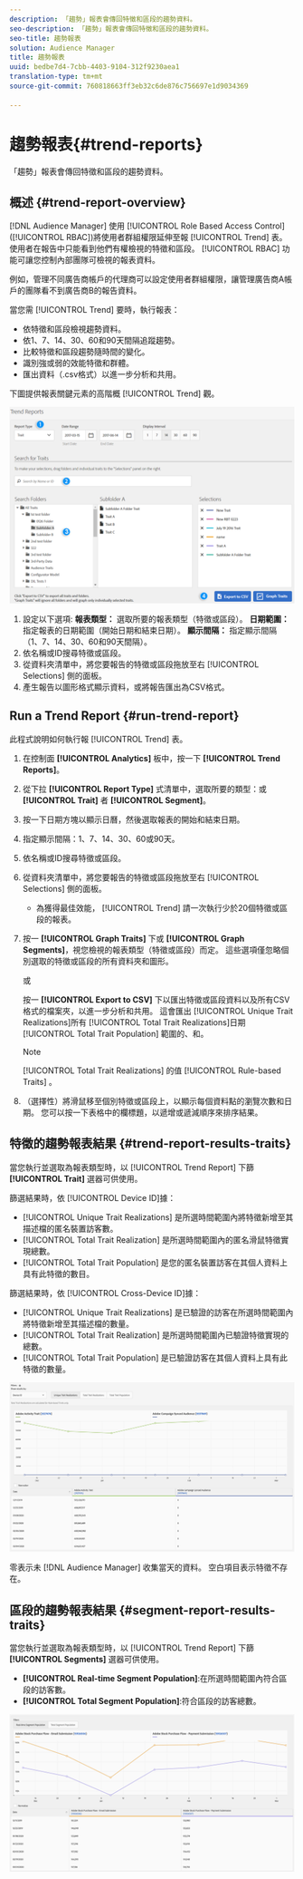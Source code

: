 ```yaml
---
description: 「趨勢」報表會傳回特徵和區段的趨勢資料。
seo-description: 「趨勢」報表會傳回特徵和區段的趨勢資料。
seo-title: 趨勢報表
solution: Audience Manager
title: 趨勢報表
uuid: bedbe7d4-7cbb-4403-9104-312f9230aea1
translation-type: tm+mt
source-git-commit: 760818663ff3eb32c6de876c756697e1d9034369

---
```



# 趨勢報表{#trend-reports}

「趨勢」報表會傳回特徵和區段的趨勢資料。

## 概述 {#trend-report-overview}

<!-- 

c_trend_reports.xml

 -->

[!DNL Audience Manager] 使用 [!UICONTROL Role Based Access Control] ([!UICONTROL RBAC])將使用者群組權限延伸至報 [!UICONTROL Trend] 表。 使用者在報告中只能看到他們有權檢視的特徵和區段。 [!UICONTROL RBAC] 功能可讓您控制內部團隊可檢視的報表資料。

例如，管理不同廣告商帳戶的代理商可以設定使用者群組權限，讓管理廣告商A帳戶的團隊看不到廣告商B的報告資料。

當您需 [!UICONTROL Trend] 要時，執行報表：

* 依特徵和區段檢視趨勢資料。
* 依1、7、14、30、60和90天間隔追蹤趨勢。
* 比較特徵和區段趨勢隨時間的變化。
* 識別強或弱的效能特徵和群體。
* 匯出資料（.csv格式）以進一步分析和共用。

下圖提供報表關鍵元素的高階概 [!UICONTROL Trend] 觀。

![](assets/trend_reports.png)

1. 設定以下選項: 
   **報表類型：** 選取所要的報表類型（特徵或區段）。
   **日期範圍：** 指定報表的日期範圍（開始日期和結束日期）。
   **顯示間隔：** 指定顯示間隔（1、7、14、30、60和90天間隔）。
1. 依名稱或ID搜尋特徵或區段。
1. 從資料夾清單中，將您要報告的特徵或區段拖放至右 [!UICONTROL Selections] 側的面板。
1. 產生報告以圖形格式顯示資料，或將報告匯出為CSV格式。

## Run a Trend Report {#run-trend-report}

此程式說明如何執行報 [!UICONTROL Trend] 表。

<!-- 

t_working_with_trend_reports.xml

 -->

1. 在控制面 **[!UICONTROL Analytics]** 板中，按一下 **[!UICONTROL Trend Reports]**。
1. 從下拉 **[!UICONTROL Report Type]** 式清單中，選取所要的類型：或 **[!UICONTROL Trait]** 者 **[!UICONTROL Segment]**。
1. 按一下日期方塊以顯示日曆，然後選取報表的開始和結束日期。
1. 指定顯示間隔：1、7、14、30、60或90天。
1. 依名稱或ID搜尋特徵或區段。
1. 從資料夾清單中，將您要報告的特徵或區段拖放至右 [!UICONTROL Selections] 側的面板。
   * 為獲得最佳效能， [!UICONTROL Trend] 請一次執行少於20個特徵或區段的報表。
1. 按一 **[!UICONTROL Graph Traits]** 下或 **[!UICONTROL Graph Segments]**，視您檢視的報表類型（特徵或區段）而定。 這些選項僅忽略個別選取的特徵或區段的所有資料夾和圖形。

   或

   按一 **[!UICONTROL Export to CSV]** 下以匯出特徵或區段資料以及所有CSV格式的檔案夾，以進一步分析和共用。 這會匯出 [!UICONTROL Unique Trait Realizations]所有 [!UICONTROL Total Trait Realizations]日期 [!UICONTROL Total Trait Population] 範圍的、和。

   >[!NOTE]
   >
   >[!UICONTROL Total Trait Realizations] 的值 [!UICONTROL Rule-based Traits] 。

1. （選擇性）將滑鼠移至個別特徵或區段上，以顯示每個資料點的瀏覽次數和日期。 您可以按一下表格中的欄標題，以遞增或遞減順序來排序結果。

## 特徵的趨勢報表結果 {#trend-report-results-traits}

當您執行並選取為報表類型時，以 [!UICONTROL Trend Report] 下篩 **[!UICONTROL Trait]** 選器可供使用。

篩選結果時，依 [!UICONTROL Device ID]據：

* [!UICONTROL Unique Trait Realizations] 是所選時間範圍內將特徵新增至其描述檔的匿名裝置訪客數。
* [!UICONTROL Total Trait Realization] 是所選時間範圍內的匿名滑鼠特徵實現總數。
* [!UICONTROL Total Trait Population] 是您的匿名裝置訪客在其個人資料上具有此特徵的數目。

篩選結果時，依 [!UICONTROL Cross-Device ID]據：

* [!UICONTROL Unique Trait Realizations] 是已驗證的訪客在所選時間範圍內將特徵新增至其描述檔的數量。
* [!UICONTROL Total Trait Realization] 是所選時間範圍內已驗證特徵實現的總數。
* [!UICONTROL Total Trait Population] 是已驗證訪客在其個人資料上具有此特徵的數量。

![trend-report-traits](assets/trend-report-traits.png)

零表示未 [!DNL Audience Manager] 收集當天的資料。 空白項目表示特徵不存在。

## 區段的趨勢報表結果 {#segment-report-results-traits}

當您執行並選取為報表類型時，以 [!UICONTROL Trend Report] 下篩 **[!UICONTROL Segments]** 選器可供使用。

* **[!UICONTROL Real-time Segment Population]**:在所選時間範圍內符合區段的訪客數。
* **[!UICONTROL Total Segment Population]**:符合區段的訪客總數。

![trend-report-segments](assets/trend-report-segments.png)